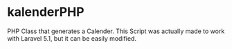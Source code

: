 # kalenderPHP
PHP Class that generates a Calender.
This Script was actually made to work with Laravel 5.1, but it can be easily modified.
